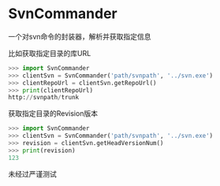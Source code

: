 # SvnCommander

一个对svn命令的封装器，解析并获取指定信息

比如获取指定目录的库URL

```python
>>> import SvnCommander
>>> clientSvn = SvnCommander('path/svnpath', '../svn.exe')
>>> clientRepoUrl = clientSvn.getRepoUrl()
>>> print(clientRepoUrl)
http://svnpath/trunk

```


获取指定目录的Revision版本

```python
>>> import SvnCommander
>>> clientSvn = SvnCommander('path/svnpath', '../svn.exe')
>>> revision = clientSvn.getHeadVersionNum()
>>> print(revision)
123
```

未经过严谨测试